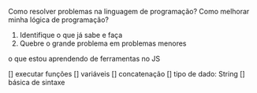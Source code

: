 Como resolver problemas na linguagem de programação?
Como melhorar minha lógica de programação?

1. Identifique o que já sabe e faça
2. Quebre o grande problema em problemas menores 

o que estou aprendendo de ferramentas no JS

[] executar funções
[] variáveis 
[] concatenação 
[] tipo de dado: String 
[] básica de sintaxe 